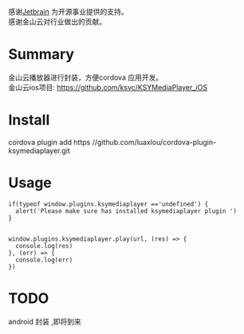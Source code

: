 感谢[Jetbrain](https://www.jetbrains.com/?from=goutils) 为开源事业提供的支持。  
感谢金山云对行业做出的贡献。

# Summary
金山云播放器进行封装，方便cordova 应用开发。  
金山云ios项目:   https://github.com/ksvc/KSYMediaPlayer_iOS


# Install 
cordova plugin add https //github.com/luaxlou/cordova-plugin-ksymediaplayer.git

# Usage
```
if(typeof window.plugins.ksymediaplayer =='undefined') {
  alert('Please make sure has installed ksymediaplayer plugin ')
}


window.plugins.ksymediaplayer.play(url, (res) => {
  console.log(res)
}, (err) => {
  console.log(err)
})
```

# TODO
android 封装 ,即将到来

